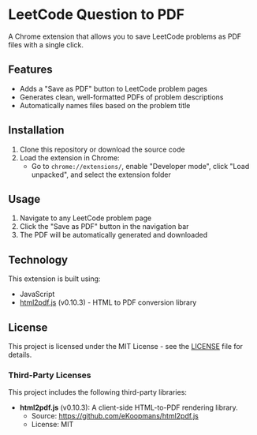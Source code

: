 # LeetCode Question to PDF

A Chrome extension that allows you to save LeetCode problems as PDF files with a single click.

## Features

- Adds a "Save as PDF" button to LeetCode problem pages
- Generates clean, well-formatted PDFs of problem descriptions
- Automatically names files based on the problem title

## Installation

1. Clone this repository or download the source code
2. Load the extension in Chrome:
   - Go to `chrome://extensions/`, enable "Developer mode", click "Load unpacked", and select the extension folder

## Usage

1. Navigate to any LeetCode problem page
2. Click the "Save as PDF" button in the navigation bar
3. The PDF will be automatically generated and downloaded

## Technology

This extension is built using:
- JavaScript
- [html2pdf.js](https://github.com/eKoopmans/html2pdf.js) (v0.10.3) - HTML to PDF conversion library

## License

This project is licensed under the MIT License - see the [LICENSE](LICENSE) file for details.

### Third-Party Licenses

This project includes the following third-party libraries:

- **html2pdf.js** (v0.10.3): A client-side HTML-to-PDF rendering library.
  - Source: https://github.com/eKoopmans/html2pdf.js
  - License: MIT
